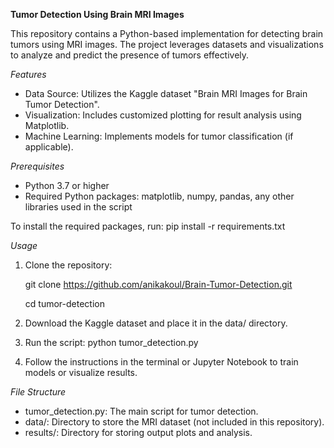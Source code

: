 **Tumor Detection Using Brain MRI Images**

This repository contains a Python-based implementation for detecting brain tumors using MRI images. The project leverages datasets and visualizations to analyze and predict the presence of tumors effectively.

_Features_
- Data Source: Utilizes the Kaggle dataset "Brain MRI Images for Brain Tumor Detection".
- Visualization: Includes customized plotting for result analysis using Matplotlib.
- Machine Learning: Implements models for tumor classification (if applicable).

_Prerequisites_
- Python 3.7 or higher
- Required Python packages: matplotlib, numpy, pandas, any other libraries used in the script

To install the required packages, run: pip install -r requirements.txt

_Usage_
1. Clone the repository:

   git clone https://github.com/anikakoul/Brain-Tumor-Detection.git
   
   cd tumor-detection
3. Download the Kaggle dataset and place it in the data/ directory.
4. Run the script: python tumor_detection.py
5. Follow the instructions in the terminal or Jupyter Notebook to train models or visualize results.

_File Structure_
- tumor_detection.py: The main script for tumor detection.
- data/: Directory to store the MRI dataset (not included in this repository).
- results/: Directory for storing output plots and analysis.
